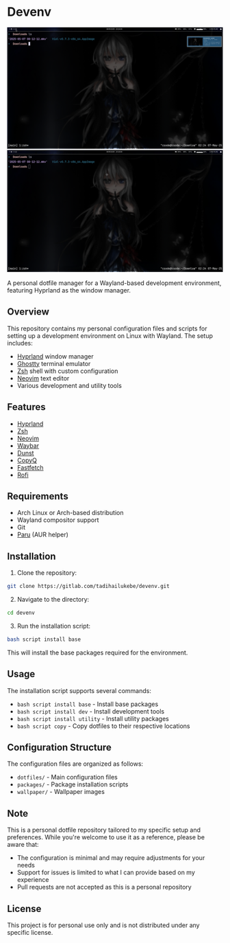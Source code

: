 # Devenv

![Screenshot 1](img.png)
![Screenshot 2](img2.png)

A personal dotfile manager for a Wayland-based development environment, featuring Hyprland as the window manager.

## Overview

This repository contains my personal configuration files and scripts for setting up a development environment on Linux with Wayland. The setup includes:

- [Hyprland](https://wiki.hyprland.org/) window manager
- [Ghostty](https://ghostty.org/docs) terminal emulator
- [Zsh](https://www.zsh.org/) shell with custom configuration
- [Neovim](https://neovim.io/) text editor
- Various development and utility tools

## Features

- [Hyprland](https://wiki.hyprland.org/)
- [Zsh](https://www.zsh.org/)
- [Neovim](https://neovim.io/)
- [Waybar](https://github.com/Alexays/Waybar)
- [Dunst](https://dunst-project.org/)
- [CopyQ](https://hluk.github.io/CopyQ/)
- [Fastfetch](https://github.com/dylanaraps/fastfetch)
- [Rofi](https://github.com/davatorium/rofi)

## Requirements

- Arch Linux or Arch-based distribution
- Wayland compositor support
- Git
- [Paru](https://github.com/Morganamilo/paru) (AUR helper)

## Installation

1. Clone the repository:
```bash
git clone https://gitlab.com/tadihailukebe/devenv.git
```

2. Navigate to the directory:
```bash
cd devenv
```

3. Run the installation script:
```bash
bash script install base
```

This will install the base packages required for the environment.

## Usage

The installation script supports several commands:

- `bash script install base` - Install base packages
- `bash script install dev` - Install development tools
- `bash script install utility` - Install utility packages
- `bash script copy` - Copy dotfiles to their respective locations

## Configuration Structure

The configuration files are organized as follows:
- `dotfiles/` - Main configuration files
- `packages/` - Package installation scripts
- `wallpaper/` - Wallpaper images

## Note

This is a personal dotfile repository tailored to my specific setup and preferences. While you're welcome to use it as a reference, please be aware that:
- The configuration is minimal and may require adjustments for your needs
- Support for issues is limited to what I can provide based on my experience
- Pull requests are not accepted as this is a personal repository

## License

This project is for personal use only and is not distributed under any specific license.


